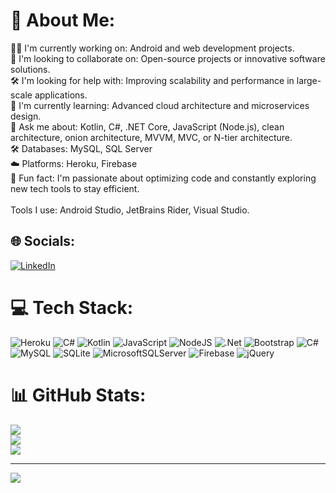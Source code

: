 # 💫 About Me:
👨‍💻 I'm currently working on: Android and web development projects.<br>🤝 I'm looking to collaborate on: Open-source projects or innovative software solutions.<br>🛠️ I'm looking for help with: Improving scalability and performance in large-scale applications.<br>🌱 I'm currently learning: Advanced cloud architecture and microservices design.<br>💬 Ask me about: Kotlin, C#, .NET Core, JavaScript (Node.js), clean architecture, onion architecture, MVVM, MVC, or N-tier architecture.<br>🛠 Databases: MySQL, SQL Server<br>☁️ Platforms: Heroku, Firebase<br>🎯 Fun fact: I'm passionate about optimizing code and constantly exploring new tech tools to stay efficient.<br><br>Tools I use: Android Studio, JetBrains Rider, Visual Studio.


## 🌐 Socials:
[![LinkedIn](https://img.shields.io/badge/LinkedIn-%230077B5.svg?logo=linkedin&logoColor=white)](https://linkedin.com/in/https://www.linkedin.com/in/emirhan-tekin-a31691237/) 

# 💻 Tech Stack:
![Heroku](https://img.shields.io/badge/heroku-%23430098.svg?style=for-the-badge&logo=heroku&logoColor=white) ![C#](https://img.shields.io/badge/c%23-%23239120.svg?style=for-the-badge&logo=csharp&logoColor=white) ![Kotlin](https://img.shields.io/badge/kotlin-%237F52FF.svg?style=for-the-badge&logo=kotlin&logoColor=white) ![JavaScript](https://img.shields.io/badge/javascript-%23323330.svg?style=for-the-badge&logo=javascript&logoColor=%23F7DF1E) ![NodeJS](https://img.shields.io/badge/node.js-6DA55F?style=for-the-badge&logo=node.js&logoColor=white) ![.Net](https://img.shields.io/badge/.NET-5C2D91?style=for-the-badge&logo=.net&logoColor=white) ![Bootstrap](https://img.shields.io/badge/bootstrap-%238511FA.svg?style=for-the-badge&logo=bootstrap&logoColor=white) ![C#](https://img.shields.io/badge/c%23-%23239120.svg?style=for-the-badge&logo=csharp&logoColor=white) ![MySQL](https://img.shields.io/badge/mysql-4479A1.svg?style=for-the-badge&logo=mysql&logoColor=white) ![SQLite](https://img.shields.io/badge/sqlite-%2307405e.svg?style=for-the-badge&logo=sqlite&logoColor=white) ![MicrosoftSQLServer](https://img.shields.io/badge/Microsoft%20SQL%20Server-CC2927?style=for-the-badge&logo=microsoft%20sql%20server&logoColor=white) ![Firebase](https://img.shields.io/badge/firebase-%23039BE5.svg?style=for-the-badge&logo=firebase) ![jQuery](https://img.shields.io/badge/jquery-%230769AD.svg?style=for-the-badge&logo=jquery&logoColor=white)
# 📊 GitHub Stats:
![](https://github-readme-stats.vercel.app/api?username=emirhanttekin&theme=dark&hide_border=false&include_all_commits=true&count_private=true)<br/>
![](https://github-readme-streak-stats.herokuapp.com/?user=emirhanttekin&theme=dark&hide_border=false)<br/>
![](https://github-readme-stats.vercel.app/api/top-langs/?username=emirhanttekin&theme=dark&hide_border=false&include_all_commits=true&count_private=true&layout=compact)



---
[![](https://visitcount.itsvg.in/api?id=emirhanttekin&icon=0&color=0)](https://visitcount.itsvg.in)

<!-- Proudly created with GPRM ( https://gprm.itsvg.in ) -->
